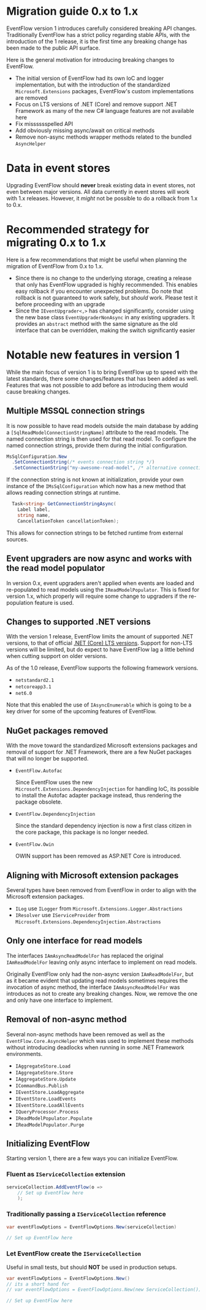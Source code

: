 # Migration guide 0.x to 1.x

EventFlow version 1 introduces carefully considered breaking API changes. Traditionally
EventFlow has a strict policy regarding stable APIs, with the introduction of
the 1 release, it is the first time any breaking change has been made to the
public API surface.

Here is the general motivation for introducing breaking changes to EventFlow.

- The initial version of EventFlow had its own IoC and logger implementation,
  but with the introduction of the standardized `Microsoft.Extensions` packages,
  EventFlow's custom implementations are removed
- Focus on LTS versions of .NET (Core) and remove support .NET Framework as many
  of the new C# language features are not available here
- Fix misssssspelled API
- Add obviously missing async/await on critical methods
- Remove non-async methods wrapper methods related to the bundled `AsyncHelper`

<!-- =========================================================================== -->
# Data in event stores

Upgrading EventFlow should **never** break existing data in event stores, not even
between major versions. All data currently in event stores will work with 1.x
releases. However, it _might_ not be possible to do a rollback from 1.x to 0.x.


<!-- =========================================================================== -->
# Recommended strategy for migrating 0.x to 1.x

Here is a few recommendations that might be useful when planning the migration
of EventFlow from 0.x to 1.x. 

- Since there is no change to the underlying storage, creating a release that
  only has EventFlow upgraded is highly recommended. This enables easy rollback
  if you encounter unexpected problems. Do note that rollback is not guaranteed
  to work safely, but *should* work. Please test it before proceeding with an
  upgrade
- Since the `IEventUpgrader<,>` has changed significantly, consider using the new
  base class `EventUpgraderNonAsync` in any existing upgraders. It provides an
  `abstract` method with the same signature as the old interface that can be
  overridden, making the switch significantly easier


<!-- =========================================================================== -->
# Notable new features in version 1

While the main focus of version 1 is to bring EventFlow up to speed with the latest
standards, there some changes/features that has been added as well. Features
that was not possible to add before as introducing them would cause breaking changes.


## Multiple MSSQL connection strings

It is now possible to have read models
outside the main database by adding a `[SqlReadModelConnectionStringName]`
attribute to the read models. The named connection string is then used for
that read model. To configure the named connection strings, provide them
during the initial configuration.

```csharp
MsSqlConfiguration.New
  .SetConnectionString(/* events connection string */)
  .SetConnectionString("my-awesome-read-model", /* alternative connection string */)
```

If the connection string is not known at initialization, provide your own instance
of the `IMsSqlConfiguration` which now has a new method that allows reading connection
strings at runtime.

```csharp
  Task<string> GetConnectionStringAsync(
    Label label,
    string name,
    CancellationToken cancellationToken);
```

This allows for connection strings to be fetched runtime from external sources.

##  Event upgraders are now async and works with the read model populator

In version 0.x, event upgraders aren't applied when events are loaded and
re-populated to read models using the `IReadModelPopulator`. This is fixed for
version 1.x, which properly will require some change to upgraders if the
re-population feature is used.

## Changes to supported .NET versions

With the version 1 release, EventFlow limits the amount of supported .NET versions, to
that of official [.NET (Core) LTS versions](https://dotnet.microsoft.com/en-us/platform/support/policy).
Support for non-LTS versions will be limited, but do expect to have EventFlow lag a little
behind when cutting support on older versions.

As of the 1.0 release, EventFlow supports the following framework versions.

- `netstandard2.1`
- `netcoreapp3.1`
- `net6.0`

Note that this enabled the use of `IAsyncEnumerable` which is going to be a key driver
for some of the upcoming features of EventFlow. 

## NuGet packages removed

With the move toward the standardized Microsoft extensions packages and removal
of support for .NET Framework, there are a few NuGet packages that will no
longer be supported.

- `EventFlow.Autofac`
   
   Since EventFlow uses the new `Microsoft.Extensions.DependencyInjection` for
   handling IoC, its possible to install the Autofac adapter package instead,
   thus rendering the package obsolete.

- `EventFlow.DependencyInjection`

  Since the standard dependency injection is now a first class citizen in the
  core package, this package is no longer needed.

- `EventFlow.Owin`

  OWIN support has been removed as ASP.NET Core is introduced.


## Aligning with Microsoft extension packages

Several types have been removed from EventFlow in order to align
with the Microsoft extension packages.

- `ILog` use `ILogger` from `Microsoft.Extensions.Logger.Abstractions`
- `IResolver` use `IServiceProvider`
  from `Microsoft.Extensions.DependencyInjection.Abstractions`


## Only one interface for read models

The interfaces `IAmAsyncReadModelFor` has replaced the original `IAmReadModelFor`
leaving only async interface to implement on read models.

Originally EventFlow only had the non-async version `IAmReadModelFor`, but as it
became evident that updating read models sometimes requires the invocation of 
async method, the interface `IAmAsyncReadModelFor` was introduces as not to create
any breaking changes. Now, we remove the one and only have one interface to
implement.


## Removal of non-async method

Several non-async methods have been removed as well as the
`EventFlow.Core.AsyncHelper` which was used to implement these methods
without introducing deadlocks when running in some .NET Framework
environments.

- `IAggregateStore.Load`
- `IAggregateStore.Store`
- `IAggregateStore.Update`
- `ICommandBus.Publish`
- `IEventStore.LoadAggregate`
- `IEventStore.LoadEvents`
- `IEventStore.LoadAllEvents`
- `IQueryProcessor.Process`
- `IReadModelPopulator.Populate`
- `IReadModelPopulator.Purge`


## Initializing EventFlow

Starting version 1, there are a few ways you can initialize EventFlow.


### Fluent as `IServiceCollection` extension

```csharp
serviceCollection.AddEventFlow(o => 
    // Set up EventFlow here
    );
```

### Traditionally passing a `IServiceCollection` reference

```csharp
var eventFlowOptions = EventFlowOptions.New(serviceCollection)

// Set up EventFlow here
```


### Let EventFlow create the `IServiceCollection`

Useful in small tests, but should **NOT** be used in production setups.

```csharp
var eventFlowOptions = EventFlowOptions.New()
// its a short hand for
// var eventFlowOptions = EventFlowOptions.New(new ServiceCollection())

// Set up EventFlow here
```
